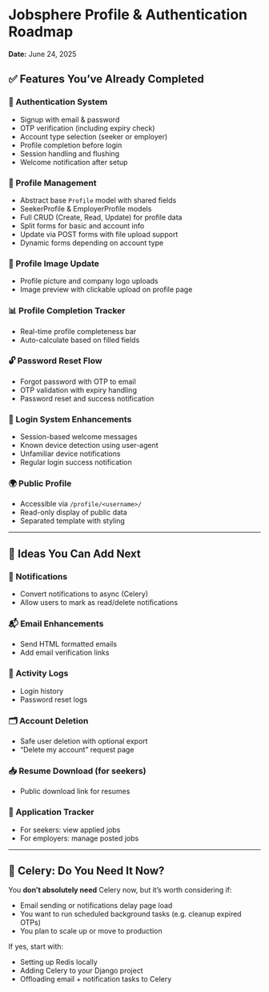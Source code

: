 
# Jobsphere Profile & Authentication Roadmap

**Date:** June 24, 2025

## ✅ Features You’ve Already Completed

### 🔐 Authentication System
- Signup with email & password
- OTP verification (including expiry check)
- Account type selection (seeker or employer)
- Profile completion before login
- Session handling and flushing
- Welcome notification after setup

### 👤 Profile Management
- Abstract base `Profile` model with shared fields
- SeekerProfile & EmployerProfile models
- Full CRUD (Create, Read, Update) for profile data
- Split forms for basic and account info
- Update via POST forms with file upload support
- Dynamic forms depending on account type

### 📸 Profile Image Update
- Profile picture and company logo uploads
- Image preview with clickable upload on profile page

### 📊 Profile Completion Tracker
- Real-time profile completeness bar
- Auto-calculate based on filled fields

### 🔓 Password Reset Flow
- Forgot password with OTP to email
- OTP validation with expiry handling
- Password reset and success notification

### 🔐 Login System Enhancements
- Session-based welcome messages
- Known device detection using user-agent
- Unfamiliar device notifications
- Regular login success notification

### 🌍 Public Profile
- Accessible via `/profile/<username>/`
- Read-only display of public data
- Separated template with styling

---

## 🧠 Ideas You Can Add Next

### 📩 Notifications
- Convert notifications to async (Celery)
- Allow users to mark as read/delete notifications

### 📬 Email Enhancements
- Send HTML formatted emails
- Add email verification links

### 👀 Activity Logs
- Login history
- Password reset logs

### 🗂️ Account Deletion
- Safe user deletion with optional export
- “Delete my account” request page

### 📥 Resume Download (for seekers)
- Public download link for resumes

### 📅 Application Tracker
- For seekers: view applied jobs
- For employers: manage posted jobs

---

## 🧵 Celery: Do You Need It Now?

You **don’t absolutely need** Celery now, but it’s worth considering if:
- Email sending or notifications delay page load
- You want to run scheduled background tasks (e.g. cleanup expired OTPs)
- You plan to scale up or move to production

If yes, start with:
- Setting up Redis locally
- Adding Celery to your Django project
- Offloading email + notification tasks to Celery


